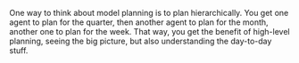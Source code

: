 One way to think about model planning is to plan hierarchically. You get one agent to plan for the quarter, then another agent to plan for the month, another one to plan for the week. That way, you get the benefit of high-level planning, seeing the big picture, but also understanding the day-to-day stuff.
